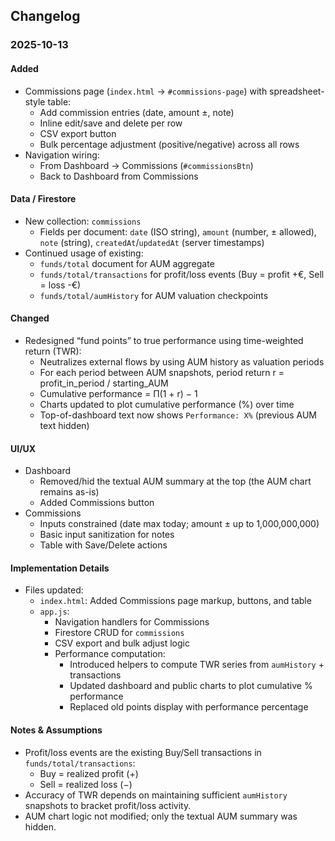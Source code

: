 ## Changelog

### 2025-10-13

#### Added
- Commissions page (`index.html` → `#commissions-page`) with spreadsheet-style table:
  - Add commission entries (date, amount ±, note)
  - Inline edit/save and delete per row
  - CSV export button
  - Bulk percentage adjustment (positive/negative) across all rows
- Navigation wiring:
  - From Dashboard → Commissions (`#commissionsBtn`)
  - Back to Dashboard from Commissions

#### Data / Firestore
- New collection: `commissions`
  - Fields per document: `date` (ISO string), `amount` (number, ± allowed), `note` (string), `createdAt`/`updatedAt` (server timestamps)
- Continued usage of existing:
  - `funds/total` document for AUM aggregate
  - `funds/total/transactions` for profit/loss events (Buy = profit +€, Sell = loss -€)
  - `funds/total/aumHistory` for AUM valuation checkpoints

#### Changed
- Redesigned “fund points” to true performance using time-weighted return (TWR):
  - Neutralizes external flows by using AUM history as valuation periods
  - For each period between AUM snapshots, period return r = profit_in_period / starting_AUM
  - Cumulative performance = Π(1 + r) − 1
  - Charts updated to plot cumulative performance (%) over time
  - Top-of-dashboard text now shows `Performance: X%` (previous AUM text hidden)

#### UI/UX
- Dashboard
  - Removed/hid the textual AUM summary at the top (the AUM chart remains as-is)
  - Added Commissions button
- Commissions
  - Inputs constrained (date max today; amount ± up to 1,000,000,000)
  - Basic input sanitization for notes
  - Table with Save/Delete actions

#### Implementation Details
- Files updated:
  - `index.html`: Added Commissions page markup, buttons, and table
  - `app.js`:
    - Navigation handlers for Commissions
    - Firestore CRUD for `commissions`
    - CSV export and bulk adjust logic
    - Performance computation:
      - Introduced helpers to compute TWR series from `aumHistory` + transactions
      - Updated dashboard and public charts to plot cumulative % performance
      - Replaced old points display with performance percentage

#### Notes & Assumptions
- Profit/loss events are the existing Buy/Sell transactions in `funds/total/transactions`:
  - Buy = realized profit (+)
  - Sell = realized loss (−)
- Accuracy of TWR depends on maintaining sufficient `aumHistory` snapshots to bracket profit/loss activity.
- AUM chart logic not modified; only the textual AUM summary was hidden.



